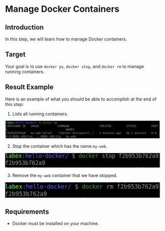 # Manage Docker Containers

## Introduction

In this step, we will learn how to manage Docker containers.

## Target

Your goal is to use `docker ps`, `docker stop`, and `docker rm` to manage running containers.

## Result Example

Here is an example of what you should be able to accomplish at the end of this step:

1. Lists all running containers.

![challenge-docker-lifecycle-management](assets/challenge-docker-lifecycle-management-3-1.png)

2. Stop the container which has the name `my-web`.

![challenge-docker-lifecycle-management](assets/challenge-docker-lifecycle-management-3-2.png)

3. Remove the `my-web` container that we have stopped.

![challenge-docker-lifecycle-management](assets/challenge-docker-lifecycle-management-3-3.png)

## Requirements

- Docker must be installed on your machine.
